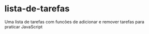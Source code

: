 # lista-de-tarefas
Uma lista de tarefas com funcões de adicionar e remover tarefas para praticar JavaScript
